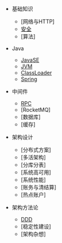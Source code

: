 * 基础知识
    * [网络与HTTP]
    * [安全](basic/security.md)
    * [算法]

* Java

    * [JavaSE](java/javase.md)
    * [JVM](java/jvm.md)
    * [ClassLoader](java/classloader.md)
    * [Spring](java/spring.md)

* 中间件

    * [RPC](middleware/rpc.md)
    * [RocketMQ]
    * [数据库]
    * [缓存]

* 架构设计

    * [分布式方案]
    * [多活架构]
    * [分库分表]
    * [系统高可用]
    * [系统性能]
    * [账务与清结算]
    * [热点账户]

* 架构方法论
    * [DDD](arch/arch_ddd.md)
    * [稳定性建设]
    * [架构杂想]